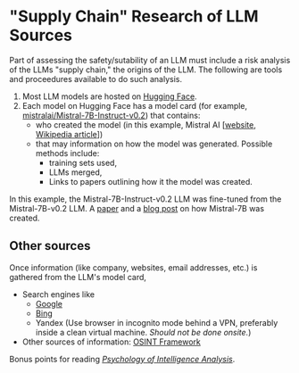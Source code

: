 # "Supply Chain" Research of LLM Sources
Part of assessing the safety/sutability of an LLM must include a risk analysis of the LLMs "supply chain," the origins of the LLM. The following are tools and proceedures available to do such analysis.
1. Most LLM models are hosted on [Hugging Face](https://huggingface.co/models).
2. Each model on Hugging Face has a model card (for example, [mistralai/Mistral-7B-Instruct-v0.2](https://huggingface.co/mistralai/Mistral-7B-Instruct-v0.2)) that contains:
   - who created the model (in this example, Mistral AI [[website](https://mistral.ai/), [Wikipedia article](https://en.wikipedia.org/wiki/Mistral_AI)])
   - that may information on how the model was generated. Possible methods include:
     - training sets used,
     - LLMs merged,
     - Links to papers outlining how it the model was created.  

In this example, the Mistral-7B-Instruct-v0.2 LLM was fine-tuned from the Mistral-7B-v0.2 LLM. A [paper](https://arxiv.org/abs/2310.06825) and a [blog post](https://mistral.ai/news/la-plateforme/) on how Mistral-7B was created.

## Other sources
Once information (like company, websites, email addresses, etc.) is gathered from the LLM's model card, 
- Search engines like
  - [Google](https://google.com)
  - [Bing](https://bing.com)
  - Yandex (Use browser in incognito mode behind a VPN, preferably inside a clean virtual machine. _Should not be done onsite._)
- Other sources of information: [OSINT Framework](https://osintframework.com/)  

Bonus points for reading _[Psychology of Intelligence Analysis](https://www.cia.gov/resources/csi/books-monographs/psychology-of-intelligence-analysis-2/)_.
